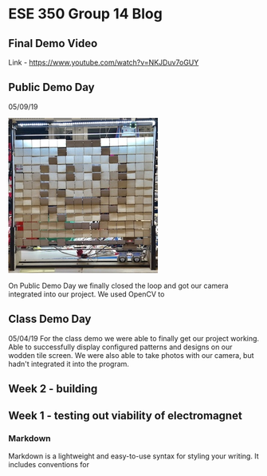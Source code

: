 # ESE 350 Group 14 Blog
## Final Demo Video
Link - https://www.youtube.com/watch?v=NKJDuv7oGUY

## Public Demo Day
05/09/19

![image](Smile.JPG)

On Public Demo Day we finally closed the loop and got our camera integrated into our project. We used OpenCV to 
## Class Demo Day
05/04/19
For the class demo we were able to finally get our project working. Able to successfully display configured patterns and designs on our wodden tile screen. We were also able to take photos with our camera, but hadn't integrated it into the program.
## Week 2 - building 

## Week 1 - testing out viability of electromagnet



### Markdown

Markdown is a lightweight and easy-to-use syntax for styling your writing. It includes conventions for

```markdown

```
